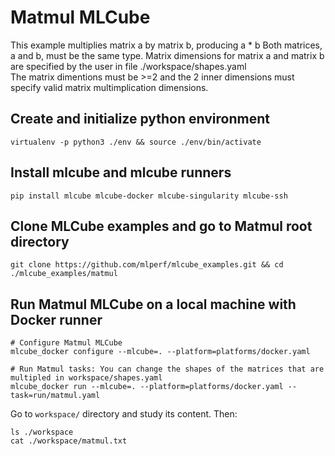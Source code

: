 # Matmul MLCube 

This example multiplies matrix a by matrix b, producing a * b 
Both matrices, a and b, must be the same type. 
Matrix dimensions for matrix a and matrix b are specified by the user in file ./workspace/shapes.yaml  
The matrix dimentions must be >=2 and the 2 inner dimensions must specify valid matrix multimplication dimensions. 


## Create and initialize python environment
```
virtualenv -p python3 ./env && source ./env/bin/activate 
```

## Install mlcube and mlcube runners
```
pip install mlcube mlcube-docker mlcube-singularity mlcube-ssh
``` 

## Clone MLCube examples and go to Matmul root directory
```
git clone https://github.com/mlperf/mlcube_examples.git && cd ./mlcube_examples/matmul
```

## Run Matmul MLCube on a local machine with Docker runner
```
# Configure Matmul MLCube
mlcube_docker configure --mlcube=. --platform=platforms/docker.yaml

# Run Matmul tasks: You can change the shapes of the matrices that are multipled in workspace/shapes.yaml 
mlcube_docker run --mlcube=. --platform=platforms/docker.yaml --task=run/matmul.yaml
```
Go to `workspace/` directory and study its content. Then:
```
ls ./workspace
cat ./workspace/matmul.txt
```
